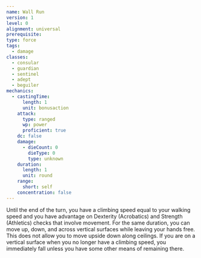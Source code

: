 ```yaml
---
name: Wall Run
version: 1
level: 0
alignment: universal
prerequisite: 
type: force
tags:
  - damage
classes:
  - consular
  - guardian
  - sentinel
  - adept
  - beguiler
mechanics:
  - castingTime:
      length: 1
      unit: bonusaction
    attack:
      type: ranged
      wp: power
      proficient: true
    dc: false
    damage:
      - dieCount: 0
        dieType: 0
        type: unknown
    duration:
      length: 1
      unit: round
    range:
      short: self
    concentration: false
---
```

Until the end of the turn, you have a climbing speed equal to your walking speed and you have advantage on Dexterity (Acrobatics) and Strength (Athletics) checks that involve movement. For the same duration, you can move up, down, and across vertical surfaces while leaving your hands free. This does not allow you to move upside down along ceilings. If you are on a vertical surface when you no longer have a climbing speed, you immediately fall unless you have some other means of remaining there.
    